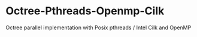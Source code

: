 # Octree-Pthreads-Openmp-Cilk
Octree parallel implementation with Posix pthreads / Intel Cilk and OpenMP
